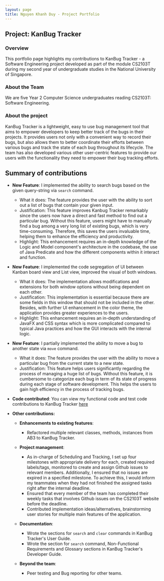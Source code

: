 ```yaml
---
layout: page
title: Nguyen Khanh Duy - Project Portfolio
---
```


## Project: KanBug Tracker

### Overview

This portfolio page highlights my contributions to KanBug Tracker - a Software Engineering project developed as part of the module CS2103T during my second year of undergraduate studies in the National University of Singapore. 

### About the Team

We are five Year 2 Computer Science undergraduates reading CS2103T: Software Engineering. 

### About the project

KanBug Tracker is a lightweight, easy to use bug management tool that aims to empower developers to keep better track of the bugs in their projects. It provides users not only with a convenient way to record their bugs, but also allows them to better coordinate their efforts between various bugs and track the state of each bug throughout its lifecycle. The team has also developed various other user-centric features to provide our users with the functionality they need to empower their bug tracking efforts. 

## Summary of contributions  

* **New Feature**: I implemented the ability to search bugs based on the given query-string via `search` command.  
  
  * What it does: The feature provides the user with the ability to sort out a list of bugs that contain your given input. 
  * Justification: This feature improves Kanbug Tracker remarkably since the users now have a direct and fast method 
to find out a particular bug. Without this feature, users might have to manually find a bug among a very long list of existing bugs,
which is very time-consuming. Therefore, this saves the users invaluable time, helping them to enhance the efficiency and productivity.
  * Highlight: This enhancement requires an in-depth knowledge of the Logic and Model component's architecture in the codebase,
the use of Java Predicate and how the different components within it interact and function.

  
* **New Feature**: I implemented the code segregation of UI between Kanban board view and List view, improved the visual of both windows.  

  * What it does: The implementation allows modifications and extensions for both window options without being dependent on each other.
  * Justification: This implementation is essential because there are some fields in this window that should not be included in the other.
Besides, with further UI enhancement in the color theme, the application provides greater experiences to the users.
  * Highlight: This enhancement requires an in-depth understanding of JavaFX and CSS syntax which is more complicated compared to typical Java practices
and how the GUI interacts with the internal logic.


* **New Feature**: I partially implemented the ability to move a bug to another state via `move` command.

  * What it does: The feature provides the user with the ability to move a particular bug from the current state to a new state.  
  * Justification: This feature helps users significantly regarding the process of managing a huge list of bugs.
Without this feature, it is cumbersome to categorize each bug in term of its state of progress during each stage of software development. 
This helps the users to gain high efficiency in the process of tracking bugs.  

* **Code contributed**: You can view my functional code and test code contributions to KanBug Tracker [here](https://nus-cs2103-ay2021s1.github.io/tp-dashboard/#breakdown=true&search=duynguyen24501&sort=groupTitle&sortWithin=title&since=2020-08-14&timeframe=commit&mergegroup=&groupSelect=groupByRepos&checkedFileTypes=docs~functional-code~test-code~other)

* **Other contributions:**

    * **Enhancements to existing features**:
         * Refactored multiple relevant classes, methods, instances from AB3 to KanBug Tracker.  
         
    * **Project management**:
         * As in-charge of Scheduling and Tracking, I set up four milestones with appropriate delivery for each, created required labels/tags, monitored to create and assign Github issues to relevant members. Additionally, I ensured that no issues are expired in a specified milestone. To achieve this, I would inform my teammates when they had not finished the assigned tasks right after the internal deadline.  
         * Ensured that every member of the team has completed their weekly tasks that involves Github issues on the CS2103T website before the deadline. 
         * Contributed implementation ideas/alternatives, brainstorming user stories for multiple main features of the application.
         
    * **Documentation**:
         * Wrote the sections for `search` and `clear` commands in KanBug Tracker's User Guide.
         * Wrote the section for `search` command, Non-Functional Requirements and Glossary sections in KanBug Tracker's Developer Guide.
    
    * **Beyond the team**:
         * Peer testing and Bug reporting for other teams.


